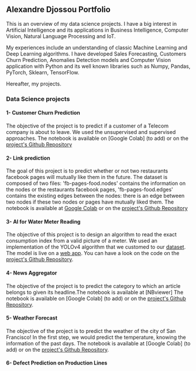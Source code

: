 ## Alexandre Djossou Portfolio

This is an overview of my data science projects. I have a big interest in Artificial Intelligence and its applications in Business Intelligence, Computer Vision, Natural Language Processing and IoT.

My experiences include an understanding of classic Machine Learning and Deep Learning algorithms. I have developed Sales Forecasting, Customers Churn Prediction, Anomalies Detection models and Computer Vision application with Python and its well known libraries such as Numpy, Pandas, PyTorch, Sklearn, TensorFlow.

Hereafter, my projects.

### Data Science projects

#### 1- Customer Churn Prediction
The objective of the project is to predict if a customer of a Telecom company is about to leave. We used the unsupervised and supervised approaches.
The notebook is available on [Google Colab] (to add) or on the [project's Github Repository](https://github.com/dnalexen/Customer-Churn-Prediction)

#### 2- Link prediction
The goal of this project is to predict whether or not two restaurants facebook pages will mutually like them in the future.
The dataset is composed of two files:
'fb-pages-food.nodes' contains the information on the nodes or the restaurants facebook pages,
'fb-pages-food.edges' contains the existing edges between the nodes: there is an edge between two nodes if these two nodes or pages have mutually liked them.
The notebook is available at [Google Colab](https://colab.research.google.com/drive/1qw8wfIk-wylA34gk73cPhf6T8BjJD1P0) or on the [project's Github Repository](https://github.com/dnalexen/link_prediction-fb_pages_food)

#### 3- AI for Water Meter Reading
The objective of this project is to design an algorithm to read the exact consumption index from a valid picture of a meter.
We used an implementation of the YOLOv4 algorithm that we customed to our [dataset](https://challengedata.ens.fr/participants/challenges/30/).
The model is live on a [web app](https://ai-water-meter-reading.herokuapp.com/).
You can have a look on the code on the [project's Github Repository](https://github.com/dnalexen/ai_water_meter_reading). 

#### 4- News Aggregator
The objective of the project is to predict the category to which an article belongs to given its headline.The notebook is available at [NBviewer] 
The notebook is available on [Google Colab] (to add) or on the [project's Github Repository](https://github.com/dnalexen/News-Aggregator).

#### 5- Weather Forecast
The objective of the project is to predict the weather of the city of San Francisco! In the first step, we would predict the temperature, knowing the information of the past days.
The notebook is available at [Google Colab] (to add) or on the [project's Github Repository](https://github.com/dnalexen/Weather-Forecast).


#### 6- Defect Prediction on Production Lines
